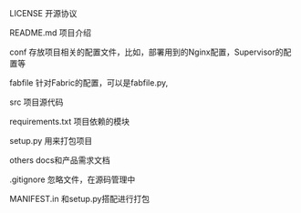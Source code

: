 LICENSE 开源协议

README.md 项目介绍

conf 存放项目相关的配置文件，比如，部署用到的Nginx配置，Supervisor的配置等

fabfile 针对Fabric的配置，可以是fabfile.py,

src 项目源代码

requirements.txt 项目依赖的模块

setup.py 用来打包项目

others docs和产品需求文档

.gitignore 忽略文件，在源码管理中

MANIFEST.in 和setup.py搭配进行打包
